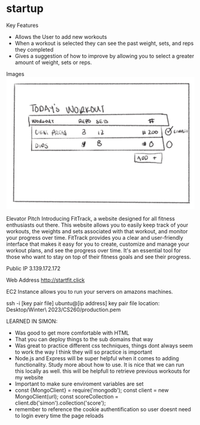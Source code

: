 # startup
Key Features
- Allows the User to add new workouts
- When a workout is selected they can see the past weight, sets, 
  and reps they completed
- Gives a suggestion of how to improve by allowing you to select 
  a greater amount of weight, sets or reps.

Images
![StartUp Sketch](https://github.com/bradysillito/startup/blob/main/StartUpDrawing.jpg)



Elevator Pitch
Introducing FitTrack, a website designed for all fitness enthusiasts out there. 
This website allows you to easily keep track of your workouts, the weights and 
sets associated with that workout, and monitor your progress over time. FitTrack 
provides you a clear and user-friendly interface that makes it easy for you to 
create, customize and manage your workout plans, and see the progress over time. 
It's an essential tool for those who want to stay on top of their fitness goals 
and see their progress.


Public IP
3.139.172.172

Web Address
http://startfit.click

EC2 Instance allows you to run your servers on amazons machines.

ssh -i [key pair file] ubuntu@[ip address]
key pair file location: Desktop/Winter\ 2023/CS260/production.pem

LEARNED IN SIMON:
- Was good to get more comfortable with HTML
- That you can deploy things to the sub domains that way
- Was great to practice different css techniques, things dont always seem to work the 
way I think they will so practice is important
- Node.js and Express will be super helpful when it comes to adding functionality. Study more about how to use. It is nice that we can run this locally as well. this will be helpfull to retrieve previous workouts for my website
- Important to make sure enviroment variables are set
- const {MongoClient} = require('mongodb');
  const client = new MongoClient(url);
  const scoreCollection = client.db('simon').collection('score');
- remember to reference the cookie authentification so user doesnt need to login every time the page reloads
  
